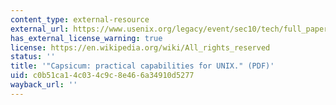 ```yaml
---
content_type: external-resource
external_url: https://www.usenix.org/legacy/event/sec10/tech/full_papers/Watson.pdf
has_external_license_warning: true
license: https://en.wikipedia.org/wiki/All_rights_reserved
status: ''
title: '"Capsicum: practical capabilities for UNIX." (PDF)'
uid: c0b51ca1-4c03-4c9c-8e46-6a34910d5277
wayback_url: ''
---
```

